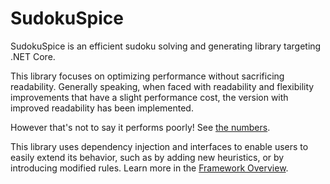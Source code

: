 # SudokuSpice

SudokuSpice is an efficient sudoku solving and generating library targeting .NET Core.

This library focuses on optimizing performance without sacrificing readability. Generally speaking,
when faced with readability and flexibility improvements that have a slight performance cost, the
version with improved readability has been implemented.

However that's not to say it performs poorly! See [the numbers](articles/performance.md).

This library uses dependency injection and interfaces to enable users to easily extend its
behavior, such as by adding new heuristics, or by introducing modified rules. Learn more in the
[Framework Overview](articles/framework.md).

